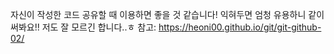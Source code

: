 자신이 작성한 코드 공유할 때 이용하면 좋을 것 같습니다!
익혀두면 엄청 유용하니 같이 써봐요!! 저도 잘 모르긴 합니다..ㅎ
참고: https://heoni00.github.io/git/git-github-02/
